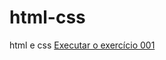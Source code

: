 # html-css
 html e css
<a href="https://gabriela023.github.io/html-css/ex001/index.html">Executar o exercício 001</a>